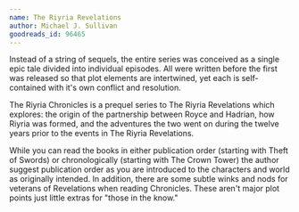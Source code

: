 ```yaml
---
name: The Riyria Revelations
author: Michael J. Sullivan
goodreads_id: 96465
---
```


Instead of a string of sequels, the entire series was conceived as a single epic tale divided into individual episodes. All were written before the first was released so that plot elements are intertwined, yet each is self-contained with it's own conflict and resolution.

The Riyria Chronicles is a prequel series to The Riyria Revelations which explores: the origin of the partnership between Royce and Hadrian, how Riyria was formed, and the adventures the two went on during the twelve years prior to the events in The Riyria Revelations.

While you can read the books in either publication order (starting with Theft of Swords) or chronologically (starting with The Crown Tower) the author suggest publication order as you are introduced to the characters and world as originally intended. In addition, there are some subtle winks and nods for veterans of Revelations when reading Chronicles. These aren't major plot points just little extras for "those in the know."
